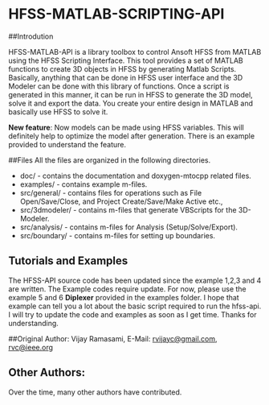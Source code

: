 # HFSS-MATLAB-SCRIPTING-API

##Introdution

HFSS-MATLAB-API is a library toolbox to control Ansoft HFSS from MATLAB using 
the HFSS Scripting Interface. This tool provides a set of MATLAB functions to 
create 3D objects in HFSS by generating Matlab Scripts. Basically, 
anything that can be done in HFSS user interface and the 3D Modeler can be 
done with this library of functions. Once a script is generated in this 
manner, it can be run in HFSS to generate the 3D model, solve it and export 
the data. You create your entire design in MATLAB and basically use HFSS to 
solve it.

**New feature**: Now models can be made using HFSS variables. This will definitely help to optimize the model after generation. There is an example provided to understand the feature.

##Files
All the files are organized in the following directories.

* doc/ - contains the documentation and doxygen-mtocpp related files.
* examples/ - contains example m-files.
* src/general/ - contains files for operations such as File Open/Save/Close, and Project Create/Save/Make Active etc.,
* src/3dmodeler/ - contains m-files that generate VBScripts for the 3D-Modeler.
* src/analysis/ - contains m-files for Analysis (Setup/Solve/Export).
* src/boundary/ - contains m-files for setting up boundaries.

## Tutorials and Examples
The HFSS-API source code has been updated since the example 1,2,3 and 4 are written. The Example codes require update. 
For now, please use the example 5 and 6 **Diplexer** provided in the examples folder. I hope that example can tell you a lot about the basic script required to run the hfss-api. I will try to update the code and examples as soon as I get time. Thanks for understanding.

##Original Author:
Vijay Ramasami,
E-Mail: rvijayc@gmail.com, rvc@ieee.org

## Other Authors:
Over the time, many other authors have contributed. 
